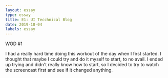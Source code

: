 ```yaml
---
layout: essay
type: essay
title: E1: UI Tecchnical Blog 
date: 2019-10-04
labels: essay
---
```


WOD #1

I had a really hard time doing this workout of the day when I first started. I thought that maybe I could try and do it myself to start, to no avail. I ended up trying and didn't really know how to start, so I decided to try to watch the screencast first and see if it changed anything. 

